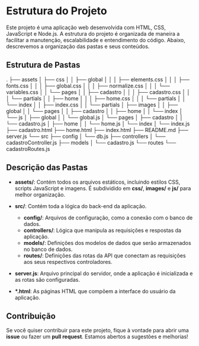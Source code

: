 # Estrutura do Projeto

Este projeto é uma aplicação web desenvolvida com HTML, CSS, JavaScript e Node.js. A estrutura do projeto é organizada de maneira a facilitar a manutenção, escalabilidade e entendimento do código. Abaixo, descrevemos a organização das pastas e seus conteúdos.

## Estrutura de Pastas

.
├── assets
│   ├── css
│   │   ├── global
│   │   │   ├── elements.css
│   │   │   ├── fonts.css
│   │   │   ├── global.css
│   │   │   ├── normalize.css
│   │   │   └── variables.css
│   │   └── pages
│   │       ├── cadastro
│   │       │   ├── cadastro.css
│   │       │   └── partials
│   │       ├── home
│   │       │   ├── home.css
│   │       │   └── partials
│   │       └── index
│   │           ├── index.css
│   │           └── partials
│   ├── images
│   │   ├── global
│   │   └── pages
│   │       ├── cadastro
│   │       ├── home
│   │       └── index
│   └── js
│       ├── global
│       │   └── global.js
│       └── pages
│           ├── cadastro
│           │   └── cadastro.js
│           ├── home
│           │   └── home.js
│           └── index
│               └── index.js
├── cadastro.html
├── home.html
├── index.html
├── README.md
├── server.js
└── src
    ├── config
    │   └── db.js
    ├── controllers
    │   └── cadastroController.js
    ├── models
    │   └── cadastro.js
    └── routes
        └── cadastroRoutes.js


## Descrição das Pastas

- **assets/**: Contém todos os arquivos estáticos, incluindo estilos CSS, scripts JavaScript e imagens. É subdividido em **css/**, **images/** e **js/** para melhor organização.

- **src/**: Contém toda a lógica do back-end da aplicação.
  - **config/**: Arquivos de configuração, como a conexão com o banco de dados.
  - **controllers/**: Lógica que manipula as requisições e respostas da aplicação.
  - **models/**: Definições dos modelos de dados que serão armazenados no banco de dados.
  - **routes/**: Definições das rotas da API que conectam as requisições aos seus respectivos controladores.

- **server.js**: Arquivo principal do servidor, onde a aplicação é inicializada e as rotas são configuradas.

- **\*.html**: As páginas HTML que compõem a interface do usuário da aplicação.

## Contribuição

Se você quiser contribuir para este projeto, fique à vontade para abrir uma **issue** ou fazer um **pull request**. Estamos abertos a sugestões e melhorias!
